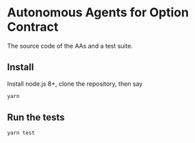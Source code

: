 # Autonomous Agents for Option Contract

The source code of the AAs and a test suite.

## Install
Install node.js 8+, clone the repository, then say
```sh
yarn
```

## Run the tests
```sh
yarn test
```